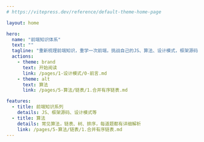 ```yaml
---
# https://vitepress.dev/reference/default-theme-home-page

layout: home

hero:
  name: "前端知识体系"
  text: ""
  tagline: "重新梳理前端知识，重学一次前端，挑战自己的JS、算法、设计模式，框架源码、浏览器知识储备"
  actions:
    - theme: brand
      text: 开始阅读
      link: /pages/1-设计模式/0-前言.md
    - theme: alt
      text: 算法
      link: /pages/5-算法/链表/1.合并有序链表.md

features:
  - title: 前端知识系列
    details: JS、框架源码、设计模式等
  - title: 算法
    details: 常见算法，链表、树、排序，每道题都有详细解析
    link: /pages/5-算法/链表/1.合并有序链表.md
---
```



<!-- viepress 文章列表 -->

